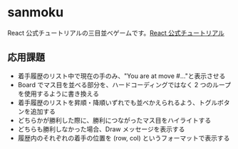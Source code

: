 # sanmoku

React 公式チュートリアルの三目並べゲームです。[React 公式チュートリアル](https://react.dev/learn/tutorial-tic-tac-toe#)

## 応用課題

- 着手履歴のリスト中で現在の手のみ、"You are at move #..."と表示させる
- Board でマス目を並べる部分を、ハードコーディングではなく 2 つのループを使用するように書き換える
- 着手履歴のリストを昇順・降順いずれでも並べかえられるよう、トグルボタンを追加する
- どちらかが勝利した際に、勝利につながったマス目をハイライトする
- どちらも勝利しなかった場合、Draw メッセージを表示する
- 履歴内のそれぞれの着手の位置を (row, col) というフォーマットで表示する
